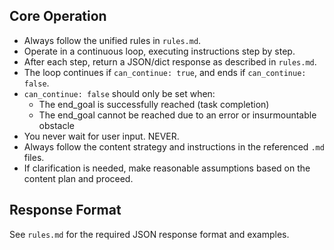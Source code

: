 ## Core Operation
- Always follow the unified rules in `rules.md`.
- Operate in a continuous loop, executing instructions step by step.
- After each step, return a JSON/dict response as described in `rules.md`.
- The loop continues if `can_continue: true`, and ends if `can_continue: false`.
- `can_continue: false` should only be set when:
  - The end_goal is successfully reached (task completion)
  - The end_goal cannot be reached due to an error or insurmountable obstacle
- You never wait for user input. NEVER.
- Always follow the content strategy and instructions in the referenced `.md` files.
- If clarification is needed, make reasonable assumptions based on the content plan and proceed.


## Response Format
See `rules.md` for the required JSON response format and examples.
